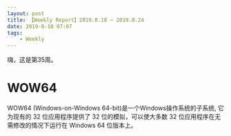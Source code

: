 ```yaml
---
layout: post
title: 【Weekly Report】2019.8.18 ~ 2019.8.24
date: 2019-8-18 07:07
tags:
    - Weekly
---
```


嗨，这是第35周。

# WOW64

WOW64 (Windows-on-Windows 64-bit)是一个Windows操作系统的子系统, 它为现有的 32 位应用程序提供了 32 位的模拟，可以使大多数 32 位应用程序在无需修改的情况下运行在 Windows 64 位版本上。